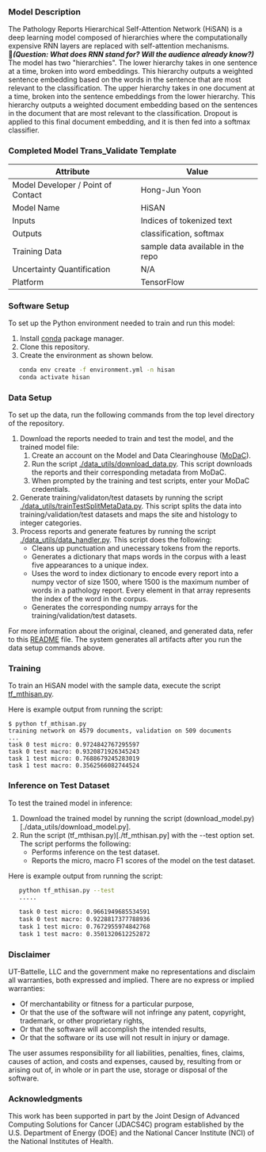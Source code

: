 ### Model Description
The Pathology Reports Hierarchical Self-Attention Network (HiSAN) is a deep learning model composed of hierarchies where the computationally expensive RNN layers are replaced with self-attention mechanisms. &#x1F534;_**(Question: What does RNN stand for? Will the audience already know?)**_ The model has two "hierarchies". The lower hierarchy takes in one sentence at a time, broken into word embeddings. This hierarchy outputs a weighted sentence embedding based on the words in the sentence that are most relevant to the classification. The upper hierarchy takes in one document at a time, broken into the sentence embeddings from the lower hierarchy. This hierarchy outputs a weighted document embedding based on the sentences in the document that are most relevant to the classification. Dropout is applied to this final document embedding, and it is then fed into a softmax classifier. 

### Completed Model Trans_Validate Template
| Attribute  | Value |
| ------------- | ------------- |
| Model Developer / Point of Contact  | Hong-Jun Yoon |
| Model Name | HiSAN |
| Inputs  | Indices of tokenized text  |
| Outputs  | classification, softmax  |
| Training Data  | sample data available in the repo  |
| Uncertainty Quantification  | N/A  |
| Platform  | TensorFlow   |

### Software Setup
To set up the Python environment needed to train and run this model:
1. Install [conda](https://docs.conda.io/en/latest/) package manager.
2. Clone this repository.
3. Create the environment as shown below.
```bash
   conda env create -f environment.yml -n hisan 
   conda activate hisan 
   ```
### Data Setup

To set up the data, run the following commands from the top level directory of the repository.
1. Download the reports needed to train and test the model, and the trained model file:
   1. Create an account on the Model and Data Clearinghouse ([MoDaC](https://modac.cancer.gov)). 
   2. Run the script  [./data_utils/download_data.py](./data_utils/download_data.py). This script downloads the reports and their corresponding metadata from MoDaC.
   3. When prompted by the training and test scripts, enter your MoDaC credentials.
2. Generate training/validaton/test datasets by running the script [./data_utils/trainTestSplitMetaData.py](./data_utils/trainTestSplitMetaData.py). This script splits the data into training/validation/test datasets and maps the site and histology to integer categories. 
3. Process reports and generate features by running the script [./data_utils/data_handler.py](./data_utils/data_handler.py). This script does the following: 
   * Cleans up punctuation and unecessary tokens from the reports.
   * Generates a dictionary that maps words in the corpus with a least five appearances to a unique index. 
   * Uses the word to index dictionary to encode every report into a numpy vector of size 1500, where 1500 is the maximum number of words in a pathology report. Every element in that array represents the index of the word in the corpus.
   * Generates the corresponding numpy arrays for the training/validation/test datasets.

For more information about the original, cleaned, and generated data, refer to this [README](./data/README.md) file. The system generates all artifacts after you run the data setup commands above.

### Training

To train an HiSAN  model with the sample data, execute the script [tf_mthisan.py](./tf_mthisan.py). 

Here is example output from running the script:

```
$ python tf_mthisan.py 
training network on 4579 documents, validation on 509 documents
...
task 0 test micro: 0.9724842767295597
task 0 test macro: 0.9320871926345243
task 1 test micro: 0.7688679245283019
task 1 test macro: 0.3562566082744524
```

### Inference on Test Dataset
To test the trained model in inference:
1. Download the trained model by running the script (download_model.py)[./data_utils/download_model.py]. 
2. Run the script (tf_mthisan.py)[./tf_mthisan.py] with the --test option set. The script performs the following:
   * Performs inference on the test dataset.
   * Reports the micro, macro F1 scores of the model on the test dataset.

Here is example output from running the script:

```bash
   python tf_mthisan.py --test 
   .....

   task 0 test micro: 0.9661949685534591
   task 0 test macro: 0.9228817377788936
   task 1 test micro: 0.7672955974842768
   task 1 test macro: 0.3501320612252872
```

### Disclaimer
UT-Battelle, LLC and the government make no representations and disclaim all warranties, both expressed and implied. There are no express or implied warranties:
* Of merchantability or fitness for a particular purpose, 
* Or that the use of the software will not infringe any patent, copyright, trademark, or other proprietary rights, 
* Or that the software will accomplish the intended results, 
* Or that the software or its use will not result in injury or damage. 

The user assumes responsibility for all liabilities, penalties, fines, claims, causes of action, and costs and expenses, caused by, resulting from or arising out of, in whole or in part the use, storage or disposal of the software.


### Acknowledgments
This work has been supported in part by the Joint Design of Advanced Computing Solutions for Cancer (JDACS4C) program established by the U.S. Department of Energy (DOE) and the National Cancer Institute (NCI) of the National Institutes of Health.
